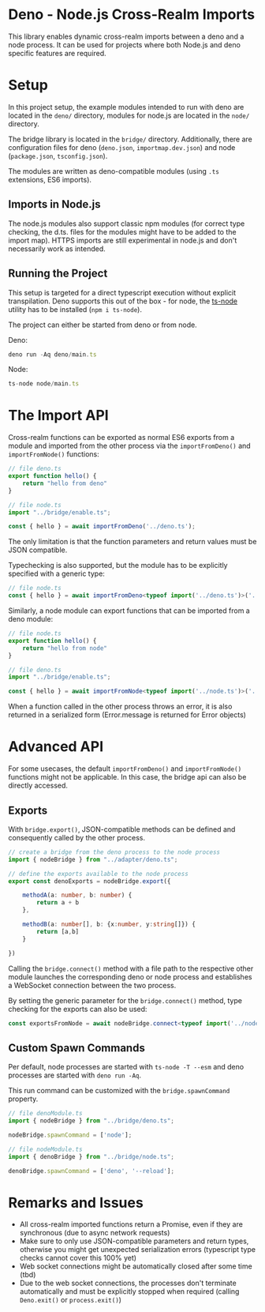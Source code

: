# Deno - Node.js Cross-Realm Imports

This library enables dynamic cross-realm imports between a deno and a node process.
It can be used for projects where both Node.js and deno specific features are required.

# Setup

In this project setup, the example modules intended to run with deno are located in the `deno/` directory,
modules for node.js are located in the `node/` directory.

The bridge library is located in the `bridge/` directory.
Additionally, there are configuration files for deno (`deno.json`, `importmap.dev.json`) and node (`package.json`, `tsconfig.json`).

The modules are written as deno-compatible modules (using `.ts` extensions, ES6 imports).

## Imports in Node.js

The node.js modules also support classic npm modules (for correct type checking, the d.ts. files for the
modules might have to be added to the import map).
HTTPS imports are still experimental in node.js and don't necessarily work as intended.

## Running the Project

This setup is targeted for a direct typescript execution without explicit transpilation.
Deno supports this out of the box - for node, the [ts-node](https://www.npmjs.com/package/ts-node) utility has to be installed (`npm i ts-node`).

The project can either be started from deno or from node.

Deno:
```typescript
deno run -Aq deno/main.ts
```
Node:
```typescript
ts-node node/main.ts
```

# The Import API

Cross-realm functions can be exported as normal ES6 exports from a module and imported from the
other process via the `importFromDeno()` and `importFromNode()` functions:

```typescript
// file deno.ts
export function hello() {
	return "hello from deno"
}
```
```typescript
// file node.ts
import "../bridge/enable.ts";

const { hello } = await importFromDeno('../deno.ts');
```

The only limitation is that the function parameters and return values must be JSON compatible.

Typechecking is also supported, but the module has to be explicitly specified with a generic type:
```typescript
// file node.ts
const { hello } = await importFromDeno<typeof import('../deno.ts')>('../deno.ts');
```

Similarly, a node module can export functions that can be imported from a deno module:

```typescript
// file node.ts
export function hello() {
	return "hello from node"
}
```
```typescript
// file deno.ts
import "../bridge/enable.ts";

const { hello } = await importFromNode<typeof import('../node.ts')>('../node.ts');
```

When a function called in the other process throws an error, it is also returned in a serialized form (Error.message is returned for Error objects)




# Advanced API

For some usecases, the default `importFromDeno()` and `importFromNode()` functions might not be applicable.
In this case, the bridge api can also be directly accessed.

## Exports

With `bridge.export()`, JSON-compatible methods can be defined and consequently called by the other process.
```typescript
// create a bridge from the deno process to the node process
import { nodeBridge } from "../adapter/deno.ts";

// define the exports available to the node process
export const denoExports = nodeBridge.export({

	methodA(a: number, b: number) {
		return a + b
	},

	methodB(a: number[], b: {x:number, y:string[]}) {
		return [a,b]
	}

})
```

Calling the `bridge.connect()` method with a file path to the respective other module launches the corresponding deno or node process and
establishes a WebSocket connection between the two process.

By setting the generic parameter for the `bridge.connect()` method, type checking for the exports can also be used:
```typescript
const exportsFromNode = await nodeBridge.connect<typeof import('../node/main.ts').nodeExports>('../node/main.ts')
```

## Custom Spawn Commands


Per default, node processes are started with `ts-node -T --esm` and deno processes are 
started with `deno run -Aq`.

This run command can be customized with the `bridge.spawnCommand` property.

```typescript
// file denoModule.ts
import { nodeBridge } from "../bridge/deno.ts";

nodeBridge.spawnCommand = ['node'];
```


```typescript
// file nodeModule.ts
import { denoBridge } from "../bridge/node.ts";

denoBridge.spawnCommand = ['deno', '--reload'];
```


# Remarks and Issues

 * All cross-realm imported functions return a Promise, even if they are synchronous (due to async network requests)
 * Make sure to only use JSON-compatible parameters and return types, otherwise you might get unexpected serialization errors (typescript type checks cannot cover this 100% yet)
 * Web socket connections might be automatically closed after some time (tbd)
 * Due to the web socket connections, the processes don't terminate automatically and must be explicitly stopped when required (calling `Deno.exit()` or `process.exit()`)
